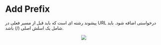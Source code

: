 # Add Prefix

پیشوند رشته ای است که باید قبل از مسیر فعلی در URL درخواستی اضافه شود. باید شامل یک اسلش اصلی (/) باشد.

<p align="center"><img src="/doc/assets/img/middlewares/addprefix.png" /></p>
